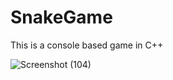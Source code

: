 # SnakeGame
This is a console based game in C++

![Screenshot (104)](https://user-images.githubusercontent.com/69806508/114927165-d0a45380-9e4e-11eb-91df-dd139b6d7d4d.png)
